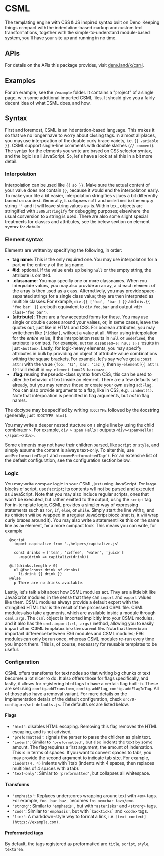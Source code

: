 # CSML

The templating engine with CSS & JS inspired syntax built on Deno. Keeping things compact with the indentation-based markup and custom text transformations, together with the simple-to-understand module-based system, you'll have your site up and running in no time.



## APIs

For details on the APIs this package provides, visit [deno.land/x/csml](https://deno.land/x/csml).



## Examples

For an example, see the `/example` folder. It contains a "project" of a single page, with some additional imported CSML files. It should give you a fairly decent idea of what CSML does, and how.



## Syntax

First and foremost, CSML is an indentation-based language. This makes it so that we no longer have to worry about closing tags. In almost all places, you may use interpolation of the double curly brace variety, i.e. `{{ variable }}`. CSML support single-line comments with double slashes (`// comment`). The syntax for the elements you write are based on CSS selector syntax, and the logic is all JavaScript. So, let's have a look at all this in a bit more detail.


### Interpolation

Interpolation can be used like `{{ so }}`. Make sure the actual content of your value does not contain `}}`, because it would end the interpolation early. To make your life a bit easier, interpolation stringifies values a bit differently based on context. Generally, it collapses `null` and `undefined` to the empty string `''`, and it will leave string values as-is. Within text, objects are stringified with `JSON.stringify` for debugging purposes; elsewhere, the usual conversion to a string is used. There are also some slight special treatments for classes and attributes, see the below section on element syntax for details.


### Element syntax

Elements are written by specifiying the following, in order:

 - **tag name**: This is the only required one. You may use interpolation for a part or the entirety of the tag name.
 - **#id**: optional. If the value ends up being `null` or the empty string, the attribute is omitted.
 - **.classname**: You may specifiy one or more classnames. When you interpolate values, you may also provide an array, and each element of the array is then used as a class. Alternatively, you may provide space-separated strings for a single class value; they are then interpreted as multiple classes. For example, `div.{{ ['foo', 'bar'] }}` and `div.{{ 'foo bar' }}` are both equivalent to `div.foo.bar` and output `<div class="foo bar">`.
 - **[attribute]**: There are a few accepted forms for these. You may use single or double quotes around your values, or, in some cases, leave the quotes out, just like in HTML and CSS. For boolean attributes, you may write them like `[hidden]`, without a value at all. When using interpolation for the _entire_ value, if the interpolation results in `null` or `undefined`, the attribute is omitted. For example, `button[disabled={{ null }}]` results in just `<button>`. Lastly, for logic-heavy elements, you may specify attributes in bulk by providing an object of attribute-value combinations withing the square brackets. For example, let's say we've got a `const attrs` with the value `{foo: '23', bar: 'baz'}`, then `my-element[{{ attrs }}]` will result in `<my-element foo=23 bar=baz>`.
 - **:flag**: reusing the pseudo-class syntax from CSS, this can be used to alter the behavior of text inside an element. There are a few defaults set already, but you may remove those or create your own using `addFlag`. You can also provide arguments to a flag, like in CSS, e.g. `:indent(4)`. Note that interpolation is permitted in flag arguments, but _not_ in flag names.

The doctype may be specified by writing `!DOCTYPE` followed by the docstring (generally, just `!DOCTYPE html`).

You may write a deeper nested stucture on a single line by using the child combinator `>`. For example, `div > span Hello!` outputs `<div><span>Hello!</span></div>`.

Some elements may not have their children parsed, like `script` or `style`, and simply assume the content is always text-only. To alter this, use `addPreformattedTag()` and `removePreformattedTag()`. For an extensive list of the default configuration, see the configuration section below.


### Logic

You may write complex logic in your CSML, just using JavaScript. For large blocks of script, use `@script`; its contents will not be parsed and executed as JavaScript. Note that you may also include regular scripts, ones that won't be executed, but rather emitted to the output, using the `script` tag. For in-template logic, CSML provides a simpler way of expressing statements such as `for`, `if`, `else`, or `while`. Simply start the line with `@`, and its children will be wrapped in a regular JavaScript block (that is, it will wrap curly braces around it). You may also write a statement like this on the same line as an element, for a more compact look. This means you can write, for example:
```
  @script
    import capitalize from './helpers/capitalize.js'

    const drinks = ['tea', 'coffee', 'water', 'juice']
      .map(drink => capitalize(drink))

  @if(drinks.length > 0)
    ul @for(const drink of drinks)
      li.drink {{ drink }}
  @else
    p There are no drinks available.
```

Lastly, let's talk a bit about how CSML modules act. They are a little bit like JavaScript modules, in the sense that they can `import` and `export` values like them. CSML modules always provide a default export with the stringified HTML that is the result of the processed CSML file. CSML modules also take arguments, which are available inside a module through `csml.args`. The `csml` object is imported implicitly into your CSML modules, and it also has the `csml.import(url, args)` method, allowing you to easily import other CSML templates into the current file. Note that there is an important difference between ES6 modules and CSML modules; ES6 modules can only be run once, whereas CSML modules re-run every time you import them. This is, of course, necessary for reusable templates to be useful. 



### Configuration

CSML offers transforms for text nodes so that writing big chunks of text becomes a lot nicer to do. It also offers those for flags specifically, and lastly, it allows for registering html tags to have a certain flag built-in. These are set using `config.addTransform`, `config.addFlag`, `config.addFlagToTag`. All of those also have a removal variant. For more details on the implementation details of the default configuration, check `src/0-configure/set-defaults.js`. The defaults set are listed below.

#### Flags

 - `'html'`: disables HTML escaping. Removing this flag removes the HTML escaping, and is not advised.
 - `'preformatted'`: signals the parser to parse the children as plain text.
 - `'indent'`: Similar to `'preformatted'`, but also indents the text by some amount. The flag requires a first argument, the amount of indentation. This is in terms of spaces. If you want to convert spaces to tabs, you may provide the second argument to indicate tab size. For example, `:indent(4, 4)` indents with 1 tab (indents with 4 spaces, then replaces multiples of 4 spaces with a tab).
 - `'text-only'`: Similar to `'preformatted'`, but collapses all whitespace.

#### Transforms

 - `'emphasis'`: Replaces underscores wrapping around text with `<em>` tags. For example, `foo _bar baz_` becomes `foo <em>bar baz</em>`.
 - `'strong'`: Similar to `'emphasis'`, but with `*asterisks*` and `<strong>` tags.
 - `'code'`: Similar to `'emphasis'`, but with <code>\`backticks\`</code> and `<code>` tags.
 - `'link'`: A markdown-style way to format a link, i.e. `[text content](https://example.com)`.

#### Preformatted tags

By default, the tags registered as preformatted are `title`, `script`, `style`, `textarea`.
